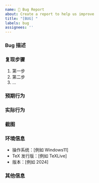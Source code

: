 ```yaml
---
name: 🐛 Bug Report
about: Create a report to help us improve
title: "[BUG] "
labels: bug
assignees: ''
---
```


### Bug 描述
<!-- 简明扼要地描述这个bug -->

### 复现步骤

1. 第一步
2. 第二步
3. ...


### 预期行为
<!-- 描述你期望发生的事情 -->

### 实际行为
<!-- 描述实际发生的事情 -->

### 截图
<!-- 如果有的话，添加截图 -->

### 环境信息
- 操作系统：[例如 Windows11]
- TeX 发行版：[例如 TeXLive]
- 版本：[例如 2024]

### 其他信息
<!-- 其他需要补充的信息 -->